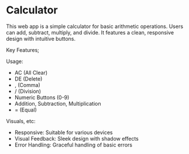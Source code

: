 # Calculator
This web app is a simple calculator for basic arithmetic operations. 
Users can add, subtract, multiply, and divide. It features a clean, responsive design with intuitive buttons.

   Key Features; 
 
Usage:

- AC (All Clear)
- DE (Delete)
- , (Comma)
- / (Division)
- Numeric Buttons (0-9)
- Addition, Subtraction, Multiplication
- = (Equal)


Visuals, etc:

- Responsive: Suitable for various devices
- Visual Feedback: Sleek design with shadow effects
- Error Handling: Graceful handling of basic errors
